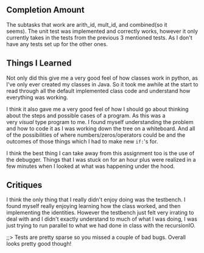 ## Completion Amount

The subtasks that work are arith_id, mult_id, and combined(so it seems). The unit test was implemented and correctly works, however it only currently takes in the tests from the previous 3 mentioned tests. As I don't have any tests set up for the other ones.

## Things I Learned

Not only did this give me a very good feel of how classes work in python, as I've only ever created my classes in Java. So it took me awhile at the start to read through all the default implemented class code and understand how everything was working.

I think it also gave me a very good feel of how I should go about thinking about the steps and possible cases of a program. As this was a very _visual_ type program to me. I found myself understanding the problem and how to code it as I was working down the tree on a whiteboard. And all of the possibilities of where numbers/zeros/operators could be and the outcomes of those things which I had to make new `if:`'s for.

I think the best thing I can take away from this assignment too is the use of the debugger. Things that I was stuck on for an hour plus were realized in a few minutes when I looked at what was happening under the hood.

## Critiques

I think the only thing that I really didn't enjoy doing was the testbench. I found myself really enjoying learning how the class worked, and then implementing the identities. However the testbench just felt very irrating to deal with and I didn't exactly understand to much of what I was doing, I was just trying to run parallel to what we had done in class with the recursionIO.


;;> Tests are pretty sparse so you missed a couple of bad bugs. Overall looks pretty good though!
